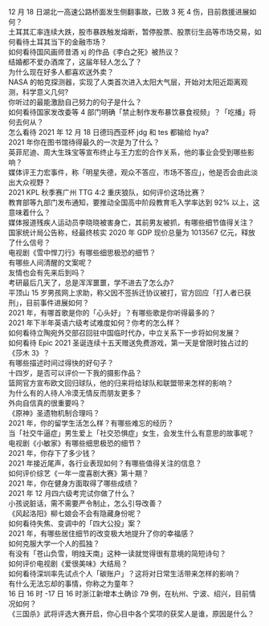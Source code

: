 12 月 18 日湖北一高速公路桥面发生侧翻事故，已致 3 死 4 伤，目前救援进展如何？  
土耳其汇率连续大跌，股市暴跌触发熔断，暂停股票、股票衍生品等市场交易，如何看待土耳其当下的金融市场？  
如何看待国风画师昔酒 xj 的作品《李白之死》被热议？  
结婚都不爱办酒席了，这届年轻人怎么了？  
为什么现在好多人都喜欢送外卖？  
NASA 的帕克探测器，实现了人类首次进入太阳大气层，开始对太阳近距离观测，科学意义几何?  
你听过的最能激励自己努力的句子是什么？  
如何看待国家发改委等 4 部门明确「禁止制作发布暴饮暴食视频」？「吃播」将何去何从？  
怎么看待 2021 年 12 月 18 日德玛西亚杯 jdg 和 tes 都输给 hya?  
2021 年你在图书馆待得最久的一次是为了什么？  
英菲尼迪、周大生珠宝等宣布终止与王力宏的合作关系，他的事业会受到哪些影响？  
媒体评王力宏事件，称「明星失德，观众不答应，市场不答应」，他是否会由此淡出大众视野？  
2021 KPL 秋季赛广州 TTG 4:2 重庆狼队，如何评价这场比赛？  
教育部等九部门发布通知，要推动全国高中阶段教育毛入学率达到 92% 以上，这意味着什么？  
媒体报道残疾人运动员李晓晓被害身亡，其前男友被抓，有哪些细节值得关注？  
国家统计局公告称，经最终核实 2020 年 GDP 现价总量为 1013567 亿元，释放了什么信号？  
电视剧《雪中悍刀行》有哪些细思极恐的细节？  
有哪些人间清醒的文案呢？  
友情也会有先来后到吗？  
考研最后几天了，总是浑浑噩噩，学不进去了怎么办?  
平顶山 15 岁男孩网上求助，称父因不签拆迁协议被打，官方回应「打人者已获刑」，目前事件进展如何？  
2021 年，有哪首歌是你的「心头好」？有哪些歌是你听得最多的？  
2021 年下半年英语六级考试难度如何？你考的怎么样？  
如何看待立陶宛外交部召回驻中国临时代办，中立关系下一步将如何发展？  
如何看待 Epic 2021 圣诞连续十五天赠送免费游戏，第一天是曾限时独占过的《莎木 3》？  
有哪些描述时间过得快的好句子？  
十四岁，是否可以评价一下我的摄影作品？  
篮网官方宣布欧文回归球队，他的归来将给球队和联盟带来怎样的影响？  
为什么有的人待人冷漠无情反而朋友更多？  
外向自信真的很重要吗？  
《原神》圣遗物机制合理吗？  
2021 年，你的留学生活怎么样？有哪些难忘的经历？  
当「社交牛逼症」男生爱上「社交恐惧症」女生，会发生什么有意思的故事呢？  
电视剧《小敏家》有哪些细思极恐的细节？  
2021 年，你存下了多少钱？  
2021 年接近尾声，各行业表现如何？有哪些值得关注的信息？  
如何评价综艺《一年一度喜剧大赛》第十期？  
2021 年，你在健身方面取得了哪些成绩？  
2021 年 12 月四六级考完试你做了什么？  
小孩说脏话，需不需要严令制止，怎么引导改善？  
《风起洛阳》柳七娘会不会有隐藏身份呢？  
如何看待失焦、变调中的「四大公投」案？  
2021 年，有哪些居住细节的改变极大地提升了你的幸福感？  
如何克服大学一个人的孤独？  
有没有「苍山负雪，明烛天南」这种一读就觉得很有意境的简短诗句？  
如何评价电视剧《爱很美味》大结局？  
如何看待深圳率先试点个人「碳账户」？这将对日常生活带来怎样的影响？  
有什么无法忘却的事情，你称之为童年？  
16 日 16 时 -17 日 16 时浙江新增本土确诊 79 例，在杭州、宁波、绍兴，目前情况如何？  
《三国杀》武将评选大赛开启，你心目中各个奖项的获奖人是谁，原因是什么？  

